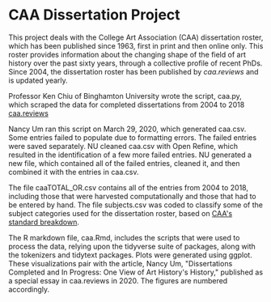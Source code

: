 # CAA Dissertation Project

This project deals with the College Art Association (CAA) dissertation roster, which has been published since 1963, first in print and then online only. This roster provides information about the changing shape of the field of art history over the past sixty years, through a collective profile of recent PhDs. Since 2004, the dissertation roster has been published by *caa.reviews* and is updated yearly. 

Professor Ken Chiu of Binghamton University wrote the script, caa.py, which scraped the data for completed dissertations from 2004 to 2018 [caa.reviews](http://www.caareviews.org/dissertations)

Nancy Um ran this script on March 29, 2020, which generated caa.csv. Some entries failed to populate due to formatting errors. The failed entries were saved separately. NU cleaned caa.csv with Open Refine, which resulted in the identification of a few more failed entries. NU generated a new file, which contained all of the failed entries, cleaned it, and then combined it with the entries in caa.csv.

The file caaTOTAL_OR.csv contains all of the entries from 2004 to 2018, including those that were harvested computationally and those that had to be entered by hand. The file subjects.csv was coded to classify some of the subject categories used for the dissertation roster, based on [CAA's standard breakdown](http://www.caareviews.org/about/dissertations).

The R markdown file, caa.Rmd, includes the scripts that were used to process the data, relying upon the tidyverse suite of packages, along with the tokenizers and tidytext packages. Plots were generated using ggplot. These visualizations pair with the article, Nancy Um, "Dissertations Completed and In Progress: One View of Art History's History," published as a special essay in caa.reviews in 2020. The figures are numbered accordingly.

